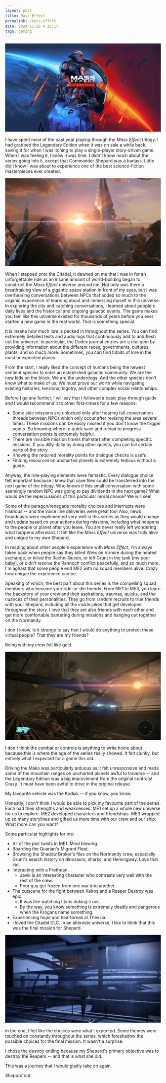 ```yaml
---
layout: post
title: Mass Effect
permalink: /mass-effect
date: 2024-11-26 @ 22:17
tags: gaming
---
```


![](/images/mass-effect_title.png)

I have spent most of the past year playing through the *Mass Effect* trilogy. I had grabbed the Legendary Edition when it was on sale a while back, saving it for when I was itching to play a single-player story-driven game. When I was feeling it, I knew it was time. I didn't know much about the series going into it, except that Commander Shepard was a badass. Little did I know I was about to experience one of the best science-fiction masterpieces ever created.

![](/images/mass-effect_01.png)

When I stepped onto the Citadel, it dawned on me that I was in for an unforgettable ride as an insane amount of world-building began to construct the *Mass Effect* universe around me. Not only was there a breathtaking view of a gigantic space station in front of my eyes, but I was overhearing conversations between NPCs that added so much to the organic experience of learning about and immersing myself in this universe. In exploring the city and catching conversations, I learned about people's daily lives and the historical and ongoing galactic events. The game makes you feel like this universe existed for thousands of years before you ever started a new game in the real world. That is something special.

It is insane how much lore is packed in throughout the series. You can find extremely detailed texts and audio logs that continuously add to and flesh out the universe. In particular, the Codex journal entries are a real gem by  providing information about the different races, governments, cultures, plants, and so much more. Sometimes, you can find tidbits of lore in the most unexpected places.

From the start, I really liked the concept of humans being the newest sentient species to enter an established galactic community. We are the new kids on the block. We are the underdogs. And the other species don't know what to make of us. We must prove our worth while navigating existing histories, tensions, bigotry, and other complex social relationships.

Before I go any further, I will say that I followed a basic play-through guide and I would recommend it to other first-timers for a few reasons:
- Some side missions are unlocked only after hearing full conversation threads between NPCs which only occur after revising the area several times. These missions can be easily missed if you don't know the trigger points. So knowing where to quick save and reload to progress conversation points is extremely helpful.
- There are invisible mission timers that start after completing specific missions. If you dilly-dally by doing other quests, you can fail certain parts of the story.
- Knowing the required morality points for dialogue checks is useful.
- Finding resources on uncharted planets is extremely tedious without a guide.

Anyway, the role-playing elements were fantastic. Every dialogue choice felt important because I knew that save files could be transferred into the next game of the trilogy. Who knows if this small conversation with some seemingly random NPC was going to pay dividends in the next game? What would be the repercussions of this particular moral choice? We will see!

Some of the paragon/renegade morality choices and interrupts were hilarious -- and the voice line deliveries were great too! Also, news broadcasts were implemented very well in this series as they would change and update based on your actions during missions, including what happens to the people or planet after you leave. You are never really left wondering what happens afterward. It felt like the *Mass Effect* universe was truly alive and unique to my own Shepard.

In reading about other people's experience with *Mass Effect*, I'm always taken back when people say they killed Wrex on Virmire during the heated exchange, or killed the Rachni Queen, or left Grunt in the tank (my poor baby), or didn't resolve the Rannoch conflict peacefully, and so much more. I'm aghast that some people end ME2 with no squad members alive. Crazy how unique the experience can be.

Speaking of which, the best part about this series is the compelling squad members who become your ride-or-die friends. From ME1 to ME3, you learn the backstory of your crew and their aspirations, traumas, quicks, and the nuances of their personalities. They go from random recruits to true friends with your Shepard, including all the inside jokes that get developed throughout the story. I love that they are also friends with each other and get more comfortable bantering during missions and hanging out together on the Normandy. 

I don't know. Is it strange to say that I would do anything to protect these virtual people? That they are my friends?

Being with my crew felt like gold.

![](/images/mass-effect_02.png)

I don't think the combat or controls is anything to write home about because this is where the age of the series really showed. It felt clunky, but entirely what I expected for a game this old. 

Driving the Mako was particularly arduous as it felt unresponsive and made some of the mountain ranges on uncharted planets awful to traverse -- and the Legendary Edition was a big improvement from the original controls! Crazy. It must have been awful to drive in the original release. 

My favourite vehicle was the Kodiak -- if you know, you know.

Honestly, I don't think I would be able to pick my favourite part of the series. Each had their strengths and weaknesses. ME1 set up a whole new universe for us to explore. ME2 developed characters and friendships. ME3 wrapped up so many storylines and gifted us more time with our crew and our ship. What more can you want?

Some particular highlights for me:
- All of the plot twists in ME1. Mind blowing.
- Boarding the Quarian's Migrant Fleet.
- Browsing the Shadow Broker's files on the Normandy crew, especially Grunt's search history on dinosaurs, sharks, and Hemingway. Love that kid.
- Interacting with a Prothean. 
  - Javik is an interesting character who contrasts very well with the rest of the crew. 
  - Poor guy got frozen from one war into another.
- The cutscene for the fight between Kalros and a Reaper Destroy was epic.
  - It was like watching titans duking it out. 
  - By the way, you know something is extremely deadly and dangerous when the Krogans name something.
- Experiencing hope and heartbreak at Thessia.
- I loved the Citadel DLC. In an alternate universe, I like to think that this was the final mission for Shepard.

![](/images/mass-effect_03.png)

In the end, I felt like the choices were what I expected. Some themes were touched on constantly throughout the series, which foreshadow the possible choices for the final mission. It wasn't a surprise.

I chose the destroy ending because my Shepard's primary objective was to destroy the Reapers -- and that is what she did.

This was a journey that I would gladly take on again. 

*​Shepard out*. 
